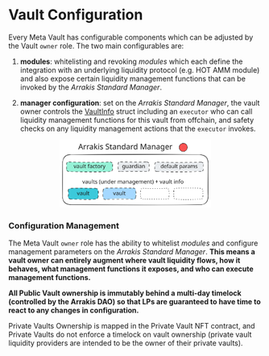 # Vault Configuration

Every Meta Vault has configurable components which can be adjusted by the Vault `owner` role. The two main configurables are:

1. **modules**: whitelisting and revoking _modules_ which each define the integration with an underlying liquidity protocol (e.g. HOT AMM module) and also expose certain liquidity management functions that can be invoked by the _Arrakis Standard Manager_.

2. **manager configuration**: set on the _Arrakis Standard Manager_, the vault owner controls the [VaultInfo](../../../autogenerated/structs/SManager.sol/struct.VaultInfo.md) struct including an `executor` who can call liquidity management functions for this vault from offchain, and safety checks on any liquidity management actions that the `executor` invokes.

<p align="center">
<img src="../../../img/manager.svg" alt="nft" width="300" class="img-svg"/>
</p>

### Configuration Management

The Meta Vault `owner` role has the ability to whitelist _modules_ and configure management parameters on the _Arrakis Standard Manager_. **This means a vault owner can entirely augment where vault liquidity flows, how it behaves, what management functions it exposes, and who can execute management functions.**

**All Public Vault ownership is immutably behind a multi-day timelock (controlled by the Arrakis DAO) so that LPs are guaranteed to have time to react to any changes in configuration.**

Private Vaults Ownership is mapped in the Private Vault NFT contract, and Private Vaults do not enforce a timelock on vault ownership (private vault liquidity providers are intended to be the owner of their private vaults).